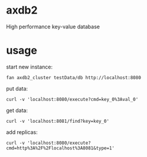 # axdb2
High performance key-value database

# usage
start new instance:
```
fan axdb2_cluster testData/db http://localhost:8080
```

put data:
```
curl -v 'localhost:8080/execute?cmd=key_0%3Aval_0'
```

get data:
```
curl -v 'localhost:8081/find?key=key_0'
```

add replicas:
```
curl -v 'localhost:8080/execute?cmd=http%3A%2F%2Flocalhost%3A8081&type=1'
```
